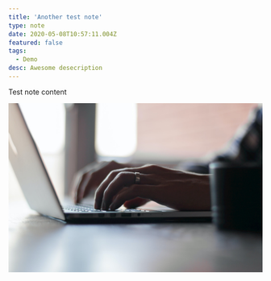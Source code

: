 ```yaml
---
title: 'Another test note'
type: note
date: 2020-05-08T10:57:11.004Z
featured: false
tags:
  - Demo
desc: Awesome desecription
---
```


Test note content

![empty](./blogging.jpg)
